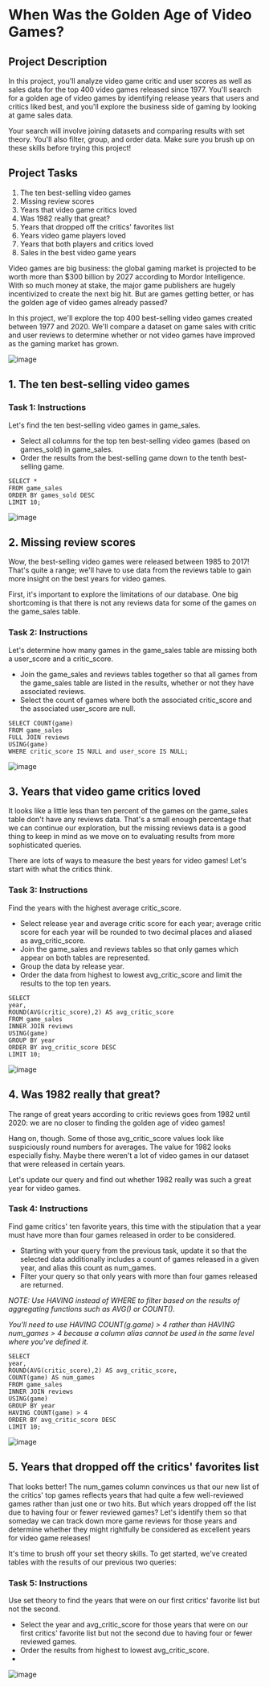 # When Was the Golden Age of Video Games?

<!-- https://app.datacamp.com/learn/projects/1413 -->

## Project Description

In this project, you'll analyze video game critic and user scores as well as sales data for the top 400 video games released since 1977. You'll search for a golden age of video games by identifying release years that users and critics liked best, and you'll explore the business side of gaming by looking at game sales data.

Your search will involve joining datasets and comparing results with set theory. You'll also filter, group, and order data. Make sure you brush up on these skills before trying this project!

## Project Tasks

1. The ten best-selling video games
2. Missing review scores
3. Years that video game critics loved
4. Was 1982 really that great?
5. Years that dropped off the critics' favorites list
6. Years video game players loved
7. Years that both players and critics loved
8. Sales in the best video game years

Video games are big business: the global gaming market is projected to be worth more than $300 billion by 2027 according to Mordor Intelligence. With so much money at stake, the major game publishers are hugely incentivized to create the next big hit. But are games getting better, or has the golden age of video games already passed?

In this project, we'll explore the top 400 best-selling video games created between 1977 and 2020. We'll compare a dataset on game sales with critic and user reviews to determine whether or not video games have improved as the gaming market has grown.

![image](https://user-images.githubusercontent.com/118057504/219178330-59c24e16-815f-4093-ab06-ee863d2d0e9f.png)


## 1. The ten best-selling video games

### Task 1: Instructions
Let's find the ten best-selling video games in game_sales.

 - Select all columns for the top ten best-selling video games (based on games_sold) in game_sales.
 - Order the results from the best-selling game down to the tenth best-selling game.
 
 ```
 SELECT *
FROM game_sales
ORDER BY games_sold DESC
LIMIT 10;
```

![image](https://user-images.githubusercontent.com/118057504/219179234-783f8b8b-8162-4700-9e4d-a25149c05cf6.png)

## 2. Missing review scores
Wow, the best-selling video games were released between 1985 to 2017! That's quite a range; we'll have to use data from the reviews table to gain more insight on the best years for video games.

First, it's important to explore the limitations of our database. One big shortcoming is that there is not any reviews data for some of the games on the game_sales table.

### Task 2: Instructions
Let's determine how many games in the game_sales table are missing both a user_score and a critic_score.

 - Join the game_sales and reviews tables together so that all games from the game_sales table are listed in the results, whether or not they have associated reviews.
 - Select the count of games where both the associated critic_score and the associated user_score are null.

```
SELECT COUNT(game)
FROM game_sales
FULL JOIN reviews
USING(game)
WHERE critic_score IS NULL and user_score IS NULL;
```
![image](https://user-images.githubusercontent.com/118057504/219420581-838d98f3-3b50-4956-acb5-d9a27405d59f.png)

## 3. Years that video game critics loved
It looks like a little less than ten percent of the games on the game_sales table don't have any reviews data. That's a small enough percentage that we can continue our exploration, but the missing reviews data is a good thing to keep in mind as we move on to evaluating results from more sophisticated queries.

There are lots of ways to measure the best years for video games! Let's start with what the critics think.

### Task 3: Instructions
Find the years with the highest average critic_score.

 - Select release year and average critic score for each year; average critic score for each year will be rounded to two decimal places and aliased as avg_critic_score.
 - Join the game_sales and reviews tables so that only games which appear on both tables are represented.
 - Group the data by release year.
 - Order the data from highest to lowest avg_critic_score and limit the results to the top ten years.

```
SELECT 
year,
ROUND(AVG(critic_score),2) AS avg_critic_score
FROM game_sales
INNER JOIN reviews
USING(game)
GROUP BY year
ORDER BY avg_critic_score DESC
LIMIT 10;
```
![image](https://user-images.githubusercontent.com/118057504/219422604-cf1a9903-3fe6-4bf1-8dbf-76765c9e14e8.png)

## 4. Was 1982 really that great?
The range of great years according to critic reviews goes from 1982 until 2020: we are no closer to finding the golden age of video games!

Hang on, though. Some of those avg_critic_score values look like suspiciously round numbers for averages. The value for 1982 looks especially fishy. Maybe there weren't a lot of video games in our dataset that were released in certain years.

Let's update our query and find out whether 1982 really was such a great year for video games.

### Task 4: Instructions
Find game critics' ten favorite years, this time with the stipulation that a year must have more than four games released in order to be considered.

 - Starting with your query from the previous task, update it so that the selected data additionally includes a count of games released in a given year, and alias this count as num_games.
 - Filter your query so that only years with more than four games released are returned.

<i>NOTE:
Use HAVING instead of WHERE to filter based on the results of aggregating functions such as AVG() or COUNT().

You'll need to use HAVING COUNT(g.game) > 4 rather than HAVING num_games > 4 because a column alias cannot be used in the same level where you've defined it.</i>

```
SELECT 
year,
ROUND(AVG(critic_score),2) AS avg_critic_score,
COUNT(game) AS num_games
FROM game_sales
INNER JOIN reviews
USING(game) 
GROUP BY year
HAVING COUNT(game) > 4
ORDER BY avg_critic_score DESC
LIMIT 10;
```
![image](https://user-images.githubusercontent.com/118057504/219426410-d395bb0f-2cf8-43d4-90d2-dd6dffd7d915.png)

## 5. Years that dropped off the critics' favorites list
That looks better! The num_games column convinces us that our new list of the critics' top games reflects years that had quite a few well-reviewed games rather than just one or two hits. But which years dropped off the list due to having four or fewer reviewed games? Let's identify them so that someday we can track down more game reviews for those years and determine whether they might rightfully be considered as excellent years for video game releases!

It's time to brush off your set theory skills. To get started, we've created tables with the results of our previous two queries:

### Task 5: Instructions
Use set theory to find the years that were on our first critics' favorite list but not the second.

 - Select the year and avg_critic_score for those years that were on our first critics' favorite list but not the second due to having four or fewer reviewed games.
 - Order the results from highest to lowest avg_critic_score.
 - 
![image](https://user-images.githubusercontent.com/118057504/219426796-d3f15ef8-eb5d-4172-a02d-59cdf4a0a0fb.png)



